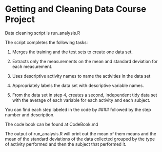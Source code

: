 # Getting and Cleaning Data Course Project

Data cleaning script is run_analysis.R

The script completes the following tasks:

1. Merges the training and the test sets to create one data set.

2. Extracts only the measurements on the mean and standard deviation for each measurement. 

3. Uses descriptive activity names to name the activities in the data set 

4. Appropriately labels the data set with descriptive variable names. 

5. From the data set in step 4, creates a second, independent tidy data set with the average of each variable for each activity and each subject.

You can find each step labeled in the code by #### followed by the step number and description.

The code book can be found at CodeBook.md

The output of run_analysis.R will print out the mean of them means and the mean of the standard deviations of the data collected grouped by the 
type of activity performed and then the subject that performed it.
